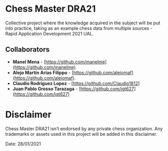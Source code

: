 # Chess Master DRA21
Collective project where the knowledge acquired in the subject will be put into practice, taking as an example chess data from multiple sources - Rapid Application Development 2021 UAL.

## Collaborators
* **Manel Mena** -  [https://github.com/manelme](https://github.com/manelme).
* **Alejo Martín Arias Filippo** -  [https://github.com/alejomaf](https://github.com/alejomaf).
* **Claudio Rodriguez Lopez** - [https://github.com/Claudio1812]
* **Juan Pablo Grosso Tarazaga** -  [https://github.com/jgt627](https://github.com/jgt627)

# Disclaimer

Chess Master DRA21 isn’t endorsed by any private chess organization. Any trademarks or assets used in this project will be added in this disclaimer.

Date: 28/01/2021
